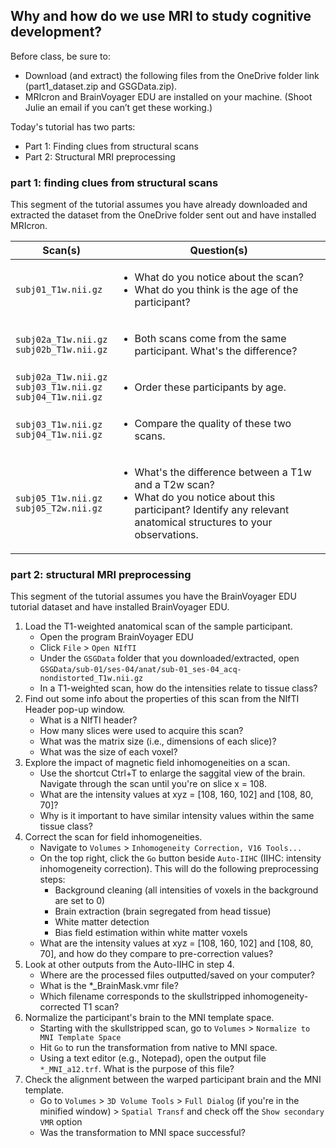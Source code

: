 ## Why and how do we use MRI to study cognitive development?

Before class, be sure to:
* Download (and extract) the following files from the OneDrive folder link (part1_dataset.zip and GSGData.zip). 
*	MRIcron and BrainVoyager EDU are installed on your machine. (Shoot Julie an email if you can’t get these working.)

Today's tutorial has two parts:
* Part 1: Finding clues from structural scans
* Part 2: Structural MRI preprocessing

### part 1: finding clues from structural scans

This segment of the tutorial assumes you have already downloaded and extracted the dataset from the OneDrive folder sent out and have installed MRIcron. 

| Scan(s) | Question(s) | 
| --------|-------------|
| `subj01_T1w.nii.gz` | <ul><li> What do you notice about the scan?</li><li> What do you think is the age of the participant?</li> |
| `subj02a_T1w.nii.gz`<br>`subj02b_T1w.nii.gz` | <ul><li> Both scans come from the same participant. What's the difference?</li> |
| `subj02a_T1w.nii.gz`<br>`subj03_T1w.nii.gz`<br>`subj04_T1w.nii.gz` | <ul><li> Order these participants by age. |
| `subj03_T1w.nii.gz`<br>`subj04_T1w.nii.gz` | <ul><li> Compare the quality of these two scans.</li>
| `subj05_T1w.nii.gz`<br>`subj05_T2w.nii.gz` | <ul><li> What's the difference between a T1w and a T2w scan?</li><li> What do you notice about this participant? Identify any relevant anatomical structures to your observations.</li> |

### part 2: structural MRI preprocessing

This segment of the tutorial assumes you have the BrainVoyager EDU tutorial dataset and have installed BrainVoyager EDU. 
  
1. Load the T1-weighted anatomical scan of the sample participant.
    * Open the program BrainVoyager EDU
    * Click `File` > `Open NIfTI`
    * Under the `GSGData` folder that you downloaded/extracted, open `GSGData/sub-01/ses-04/anat/sub-01_ses-04_acq-nondistorted_T1w.nii.gz`
    * In a T1-weighted scan, how do the intensities relate to tissue class? 
2. Find out some info about the properties of this scan from the NIfTI Header pop-up window. 
    * What is a NIfTI header?
    * How many slices were used to acquire this scan? 
    * What was the matrix size (i.e., dimensions of each slice)?
    * What was the size of each voxel?  
3. Explore the impact of magnetic field inhomogeneities on a scan.
    * Use the shortcut Ctrl+T to enlarge the saggital view of the brain. Navigate through the scan until you're on slice x = 108.  
    * What are the intensity values at xyz = [108, 160, 102] and [108, 80, 70]? 
    * Why is it important to have similar intensity values within the same tissue class?
4. Correct the scan for field inhomogeneities. 
    * Navigate to `Volumes` > `Inhomogeneity Correction, V16 Tools...`
    * On the top right, click the `Go` button beside `Auto-IIHC` (IIHC: intensity inhomogeneity correction). This will do the following preprocessing steps:
        * Background cleaning (all intensities of voxels in the background are set to 0)
        * Brain extraction (brain segregated from head tissue)
        * White matter detection
        * Bias field estimation within white matter voxels
    * What are the intensity values at xyz = [108, 160, 102] and [108, 80, 70], and how do they compare to pre-correction values?
5. Look at other outputs from the Auto-IIHC in step 4.
    * Where are the processed files outputted/saved on your computer?
    * What is the *_BrainMask.vmr file? 
    * Which filename corresponds to the skullstripped inhomogeneity-corrected T1 scan?
6. Normalize the participant's brain to the MNI template space. 
    * Starting with the skullstripped scan, go to `Volumes` > `Normalize to MNI Template Space`
    * Hit `Go` to run the transformation from native to MNI space. 
    * Using a text editor (e.g., Notepad), open the output file `*_MNI_a12.trf`. What is the purpose of this file?
7. Check the alignment between the warped participant brain and the MNI template.
    * Go to `Volumes` > `3D Volume Tools` > `Full Dialog` (if you're in the minified window) > `Spatial Transf` and check off the `Show secondary VMR` option
    * Was the transformation to MNI space successful?
